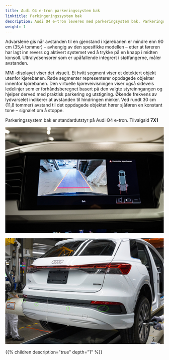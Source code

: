 ```yaml
---
title: Audi Q4 e-tron parkeringssystem bak
linktitle: Parkingeringssystem bak
description: Audi Q4 e-tron leveres med parkeringsystem bak. Parkeringssystem bak informerer føreren, visuelt og hørbart, om hindringer bak kjøretøyet.
weight: 1
---
```


Advarslene gis når avstanden til en gjenstand i kjørebanen er mindre enn 90 cm (35,4 tommer) – avhengig av den spesifikke modellen – etter at føreren har lagt inn revers og aktivert systemet ved å trykke på en knapp i midten konsoll. Ultralydsensorer som er upåfallende integrert i støtfangerne, måler avstanden.

MMI-displayet viser det visuelt. Et hvitt segment viser et detektert objekt utenfor kjørebanen. Røde segmenter representerer oppdagede objekter innenfor kjørebanen. Den virtuelle kjøreveivisningen viser også sideveis ledelinjer som er forhåndsberegnet basert på den valgte styreinngangen og hjelper derved med praktisk parkering og utstigning. Økende frekvens av lydvarselet indikerer at avstanden til hindringen minker. Ved rundt 30 cm (11,8 tommer) avstand til det oppdagede objektet hører sjåføren en konstant tone – signalet om å stoppe.

  Parkeringssystem bak er standardutstyr på Audi Q4 e-tron. Tilvalgsid **7X1**

![Parking system plus](parkingsystemrear.jpg "Parkeringsystem bak med sensorer bak")

![Sensors rear](sensorsrear.jpg "Plassering av bakre sensorer på Audi Q4 e-tron")

{{% children description="true" depth="1" %}}
